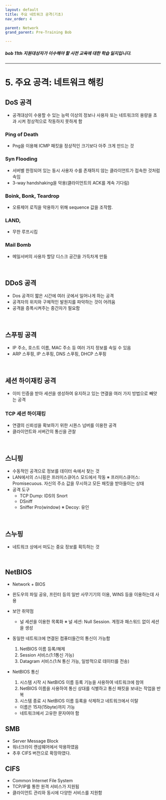 ```yaml
---
layout: default
title: 주요 네트워크 공격(기초)
nav_order: 4

parent: Network
grand_parent: Pre-Training Bob

---
```


##### bob 11th 지원대상자가 이수해야 할 사전 교육에 대한 학습 일지입니다.

-----

# 5. 주요 공격: 네트워크 해킹
## DoS 공격
- 공격대상이 수용할 수 있는 능력 이상의 정보나 사용자 또는 네트워크의 용량을 초과 시켜 정상적으로 작동하지 못하게 함

### Ping of Death
- Png을 이용해 ICMP 패킷을 정상적인 크기보다 아주 크게 만드는 것

### Syn Flooding
- 서버별 한정되어 있는 동시 사용자 수를 존재하지 않는 클라이언트가 접속한 것처럼 속임
- 3-way handshaking을 악용(클라이언트의 ACK를 계속 기다림)

### Boink, Bonk, Teardrop
- 오류제어 로직을 악용하기 위해 sequence 값을 조작함.

### LAND, 
- 무한 루프시킴

### Mail Bomb
- 메일서버의 사용자 할당 디스크 공간을 가득차게 만듦

<br>

## DDoS 공격
- Dos 공격이 짧은 시간에 여러 곳에서 일어나게 하는 공격
- 공격자의 위치와 구체적인 발원지를 파악하는 것이 어려움
- 공격을 증폭시켜주는 중간자가 필요함

<br>

## 스푸핑 공격
- IP 주소, 호스트 이름, MAC 주소 등 여러 가지 정보를 속일 수 있음
- ARP 스푸핑, IP 스푸핑, DNS 스푸핑, DHCP 스푸핑

<br>

## 세션 하이재킹 공격
- 이미 인증을 받아 세션을 생성하여 유지하고 있는 연결을 여러 가지 방법으로 빼앗는 공격

### TCP 세션 하이재킹
- 연결의 신뢰성을 확보하기 위한 시퀀스 넘버를 이용한 공격
- 클라이언트와 서버간의 통신을 관찰

<br>

## 스니핑
- 수동적인 공격으로 정보를 데이터 속에서 찾는 것
- LAN에서의 스니핑은 프러미스큐어스 모드에서 작동
※ 프러미스큐어스: Promisecuous. 자신의 주소 값을 무시하고 모든 패킷을 받아들이는 상태
- 공격 도구
  - TCP Dump: IDS의 Snort
  - DSniff
  - Sniffer Pro(window)
  ※ Decoy: 유인

<br>

## 스누핑
- 네트워크 상에서 떠도는 중요 정보를 획득하는 것

<br>

## NetBIOS
- Network + BIOS
- 윈도우의 파일 공유, 프린터 등의 일반 사무기기의 이용, WINS 등을 이용하는데 사용
- 보안 취약점
  - 널 세션을 이용한 목록화
  ※ 널 세션: Null Session. 계정과 패스워드 없이 세션을 생성

- 동일한 네트워크에 연결된 컴퓨터들간의 통신이 가능함
  1. NetBIOS 이름 등록/해제
  2. Session 서비스(1:1통신 가능)
  3. Datagram 서비스(1:N 통신 가능, 일방적으로 데이터를 전송)

- NetBIOS 통신
  1. 시스템 시작 시 NetBIOS 이름 등록 기능을 사용하여 네트워크에 참여
  2. NetBIOS 이름을 사용하여 통신 상대를 식별하고 통신 패킷을 보내는 작업을 반복
  3. 시스템 종료 시 NetBIOS 이름 등록을 삭제하고 네트워크에서 이탈
  - 이름은 15자(15byte)까지 가능
  - 네트워크에서 고유한 문자여야 함

## SMB
- Server Message Block
- 워너크라이 랜섬웨어에서 악용하였음
- 추후 CIFS 버전으로 확장하였다.

## CIFS
- Common Internet File System
- TCP/IP를 통한 원격 서비스가 지원됨
- 클라이언트 관리와 동시에 다양한 서비스를 지원함



